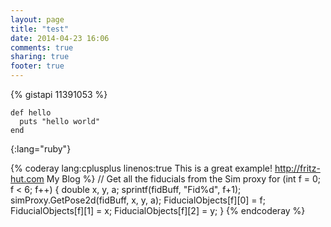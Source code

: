 ```yaml
---
layout: page
title: "test"
date: 2014-04-23 16:06
comments: true
sharing: true
footer: true
---
```


{% gistapi 11391053 %}

~~~
def hello
  puts "hello world"
end
~~~
{:lang="ruby"}

{% coderay lang:cplusplus linenos:true This is a great example! http://fritz-hut.com My Blog %}
// Get all the fiducials from the Sim proxy
for (int f = 0; f < 6; f++) {
    double x, y, a;
    sprintf(fidBuff, "Fid%d", f+1);
    simProxy.GetPose2d(fidBuff, x, y, a);
    FiducialObjects[f][0] = f;
    FiducialObjects[f][1] = x;
    FiducialObjects[f][2] = y;
}
{% endcoderay %}

